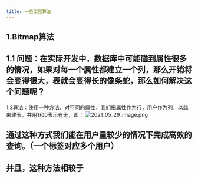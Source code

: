 ```yaml
---
title: 一些工程算法
---
```


## 1.**Bitmap算法**
## 1.1 问题：在实际开发中，数据库中可能碰到属性很多的情况，如果对每一个属性都建立一个列，那么开销将会变得很大，表就会变得长的像条蛇，那么如何解决这个问题呢？
1.2算法：使用一种方法，对不同的属性，我们把属性作为行，用户作为列，以此来建表，并用1和0表示有无，即：
![2021_05_29_image.png](https://cdn.logseq.com/%2F1e5b0e5f-d368-4a5d-86eb-09a690ee15d718a4782e-5c7a-4ac8-a245-f6bcf2c93c652021_05_29_image.png?Expires=4775822764&Signature=UJsMdmrtQJNU3tAkWrSi~9aBYYU~n~F8WgoJP~LI8Yw-cu5iTLhEaUtJwwCAykk2C442xao4kEuYXXUpVKnzhtRrOdz5cb2ZmZRfCn6L0FZx0HdGT-3~PWxPNAVl8NQ7M~djfO2aDCJyUyE7VHWWeK0k8w5dROT9zbJcxriwIzBu6MV4FilHlq7bvCJsP5cTzhF0OjGxzBCawWWGpiPKDw63RhsbpGnLvhcbb6KMyTGccjhnvxcX4yORb8kjNEwbB5xVSjCQTQxQdmK9Yg5ZAIVxh63WKLxsLX3MeUwTiczjyIHLAgEHo2eAOPwC-NsyfTDVKulazNTwHreMEKYFXA__&Key-Pair-Id=APKAJE5CCD6X7MP6PTEA)
## 通过这种方式我们能在用户量较少的情况下完成高效的查询。（一个标签对应多个用户）
## 并且，这种方法相较于

